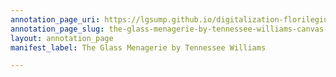 ```yaml
---
annotation_page_uri: https://lgsump.github.io/digitalization-florilegium/annotations/the-glass-menagerie-by-tennessee-williams-canvas-1-162-817504.json
annotation_page_slug: the-glass-menagerie-by-tennessee-williams-canvas-1-162-817504
layout: annotation_page
manifest_label: The Glass Menagerie by Tennessee Williams

---
```

